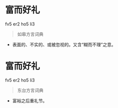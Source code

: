 # 富而好礼
fv5 er2 ho5 li3
> 如皋方言词典
- 表面的、不实的、或被忽视的。又含“糊而不理”之意。

# 富而好礼
fv5 er2 ho5 li3
> 东台方言词典
- 富裕之后重礼节。
